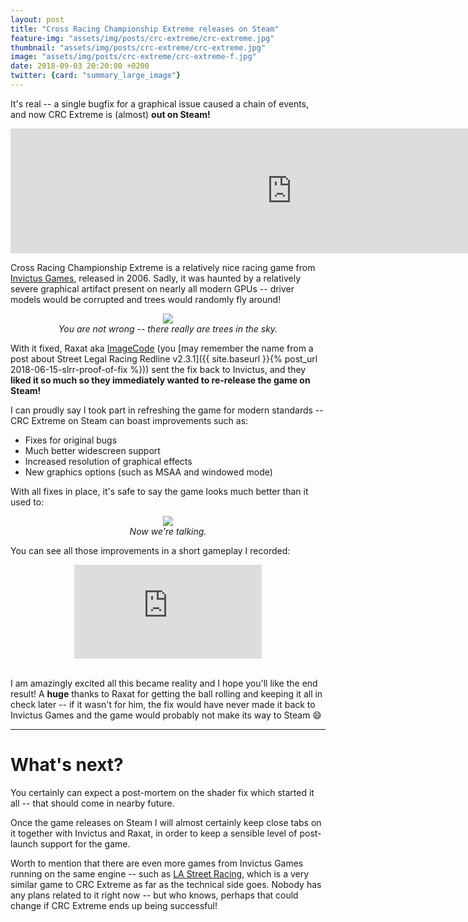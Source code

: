 ```yaml
---
layout: post
title: "Cross Racing Championship Extreme releases on Steam"
feature-img: "assets/img/posts/crc-extreme/crc-extreme.jpg"
thumbnail: "assets/img/posts/crc-extreme/crc-extreme.jpg"
image: "assets/img/posts/crc-extreme/crc-extreme-f.jpg"
date: 2018-09-03 20:20:00 +0200
twitter: {card: "summary_large_image"}
---
```


It's real -- a single bugfix for a graphical issue caused a chain of events, and now CRC Extreme is (almost) **out on Steam!**

<div align="center">
<iframe src="https://store.steampowered.com/widget/925550/" frameborder="0" width="900" height="200"></iframe>
</div>

Cross Racing Championship Extreme is a relatively nice racing game from [Invictus Games](http://invictus.com/), released in 2006.
Sadly, it was haunted by a relatively severe graphical artifact present on nearly all modern GPUs -- driver models would be corrupted
and trees would randomly fly around!

<p align="center">
<img src="{{ site.baseurl }}/assets/img/posts/crc-extreme/crcbug.jpg"><br>
<em>You are not wrong -- there really are trees in the sky.</em>
</p>

With it fixed, Raxat aka [ImageCode](http://image-code.com/) (you [may remember the name from a post about Street Legal Racing Redline v2.3.1]({{ site.baseurl }}{% post_url 2018-06-15-slrr-proof-of-fix %}))
sent the fix back to Invictus, and they **liked it so much so they immediately wanted to re-release the game on Steam!**

I can proudly say I took part in refreshing the game for modern standards -- CRC Extreme on Steam can boast improvements such as:

* Fixes for original bugs
* Much better widescreen support
* Increased resolution of graphical effects
* New graphics options (such as MSAA and windowed mode)

With all fixes in place, it's safe to say the game looks much better than it used to:

<p align="center">
<img src="https://pbs.twimg.com/media/DilgbKfX0AASJb2.jpg"><br>
<em>Now we're talking.</em>
</p>

You can see all those improvements in a short gameplay I recorded:

<div align="center" class="video-container">
<iframe src="https://www.youtube.com/embed/XgSFekASeQc" frameborder="0" allowfullscreen></iframe>
</div>

<br>

I am amazingly excited all this became reality and I hope you'll like the end result! A **huge** thanks to Raxat for getting the ball rolling and keeping it all in check later -- 
if it wasn't for him, the fix would have never made it back to Invictus Games and the game would probably not make its way to Steam 😄

<hr>

# What's next?

You certainly can expect a post-mortem on the shader fix which started it all -- that should come in nearby future.

Once the game releases on Steam I will almost certainly keep close tabs on it together with Invictus and Raxat,
in order to keep a sensible level of post-launch support for the game.

Worth to mention that there are even more games from Invictus Games running on the same engine -- such as [LA Street Racing](https://en.wikipedia.org/wiki/L.A._Street_Racing),
which is a very similar game to CRC Extreme as far as the technical side goes.
Nobody has any plans related to it right now -- but who knows, perhaps that could change if CRC Extreme ends up being successful!